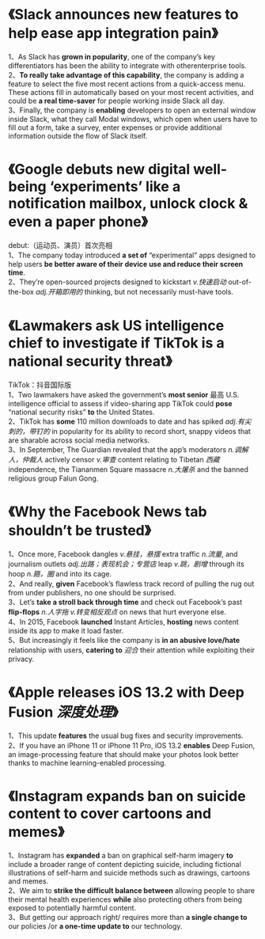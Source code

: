 # 《Slack announces new features to help ease app integration pain》
1、As Slack has **grown in popularity**, one of the company’s key differentiators has been the ability to integrate with otherenterprise 
tools. <br>
2、**To really take advantage of this capability**, the company is adding a feature to select the five most recent actions from a quick-access menu. These actions fill in automatically based on your most recent activities, and could be **a real time-saver** for people working inside Slack all day.<br>
3、Finally, the company is **enabling** developers to open an external window inside Slack, what they call Modal windows, which open when users have to fill out a form, take a survey, enter expenses or provide additional information outside the flow of Slack itself.
# 《Google debuts new digital well-being ‘experiments’ like a notification mailbox, unlock clock & even a paper phone》   
debut:（运动员、演员）首次亮相<br>
1、The company today introduced **a set of** “experimental” apps designed to help users **be better aware of their device use and reduce their screen time**.<br>
2、They’re open-sourced projects designed to kickstart *v.快速启动* out-of-the-box *adj.开箱即用的* thinking, but not necessarily must-have tools.
# 《Lawmakers ask US intelligence chief to investigate if TikTok is a national security threat》
TikTok：抖音国际版<br>
1、Two lawmakers have asked the government’s **most senior** 最高 U.S. intelligence official to assess if video-sharing app TikTok could **pose** “national security risks” **to** the United States.<br>
2、TikTok has **some** 110 million downloads to date and has spiked *adj.有尖刺的，带钉的* in popularity for its ability to record short, snappy videos that are sharable across social media networks.<br>
3、In September, The Guardian revealed that the app’s moderators *n.调解人，仲裁人* actively censor *v.审查* content relating to Tibetan *西藏* independence, the Tiananmen Square massacre *n.大屠杀* and the banned religious group Falun Gong.
# 《Why the Facebook News tab shouldn’t be trusted》
1、Once more, Facebook dangles *v.悬挂，悬摆* extra traffic *n.流量*, and journalism outlets *adj.出路；表现机会；专营店* leap *v.跳，剧增* through its hoop *n.箍，圈* and into its cage.<br>
2、And really, **given** Facebook’s flawless track record of pulling the rug out from under publishers, no one should be surprised.<br>
3、Let’s **take a stroll back through time** and check out Facebook’s past **flip-flops** *n.人字拖 v.转变相反观点* on news that hurt everyone else.<br>
4、In 2015, Facebook **launched** Instant Articles, **hosting** news content inside its app to make it load faster.<br> 
5、But increasingly it feels like the company is **in an abusive love/hate** relationship with users, **catering to** *迎合* their attention while exploiting their privacy. <br> 
# 《Apple releases iOS 13.2 with Deep Fusion *深度处理*》
1、This update **features** the usual bug fixes and security improvements. <br> 
2、If you have an iPhone 11 or iPhone 11 Pro, iOS 13.2 **enables** Deep Fusion, an image-processing feature that should make your photos look better thanks to machine learning-enabled processing.
# 《Instagram expands ban on suicide content to cover cartoons and memes》
1、Instagram  has **expanded** a ban on graphical self-harm imagery **to** include a broader range of content depicting suicide, including fictional illustrations of self-harm and suicide methods such as drawings, cartoons and memes.<br> 
2、We aim to **strike the difficult balance between** allowing people to share their mental health experiences **while** also protecting others from being exposed to potentially harmful content.<br> 
3、But getting our approach right/ requires more than **a single change to** our policies /or **a one-time update to** our technology. 






